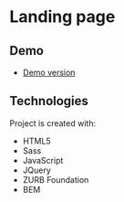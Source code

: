 # Landing page

## Demo
* [Demo version](https://aleksandercie.github.io/landing/)
## Technologies

Project is created with:
* HTML5
* Sass
* JavaScript
* JQuery
* ZURB Foundation
* BEM
